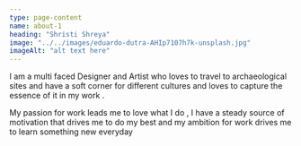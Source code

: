 ```yaml
---
type: page-content
name: about-1
heading: "Shristi Shreya"
image: "../../images/eduardo-dutra-AHIp7107h7k-unsplash.jpg"
imageAlt: "alt text here"
---
```

I am a multi faced Designer and Artist who loves to travel to archaeological sites  and have a soft corner for different cultures and loves to capture the essence of it in my work .

My passion for work leads me to love what I do , I have a steady source of motivation that drives me to do my best and my ambition for work drives me to learn something new everyday